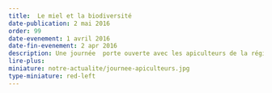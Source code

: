 ```yaml
---
title:  Le miel et la biodiversité
date-publication: 2 mai 2016
order: 99
date-evenement: 1 avril 2016
date-fin-evenement: 2 apr 2016
description: Une journée  porte ouverte avec les apiculteurs de la région
lire-plus: 
miniature: notre-actualite/journee-apiculteurs.jpg
type-miniature: red-left
---
```

